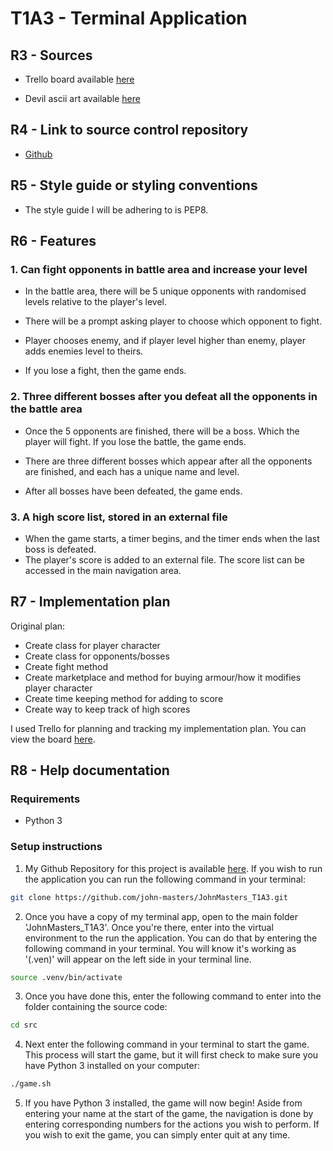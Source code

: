 # T1A3 - Terminal Application

## R3 - Sources

- Trello board available [here](https://trello.com/invite/b/0atoXcqa/6fe6d7da1695821e87bcea4adfca18d1/t1a3-fight-game)

- Devil ascii art available [here](https://www.asciiart.eu/electronics/robots)

## R4 - Link to source control repository

- [Github](https://github.com/john-masters/JohnMasters_T1A3)

## R5 - Style guide or styling conventions

- The style guide I will be adhering to is PEP8.

## R6 - Features

### 1. Can fight opponents in battle area and increase your level

- In the battle area, there will be 5 unique opponents with randomised levels relative to the player's level.

- There will be a prompt asking player to choose which opponent to fight.

- Player chooses enemy, and if player level higher than enemy, player adds enemies level to theirs.

- If you lose a fight, then the game ends.

### 2. Three different bosses after you defeat all the opponents in the battle area

- Once the 5 opponents are finished, there will be a boss. Which the player will fight. If you lose the battle, the game ends.

- There are three different bosses which appear after all the opponents are finished, and each has a unique name and level.

- After all bosses have been defeated, the game ends.

### 3. A high score list, stored in an external file

- When the game starts, a timer begins, and the timer ends when the last boss is defeated.
- The player's score is added to an external file. The score list can be accessed in the main navigation area.

## R7 - Implementation plan

Original plan:

- Create class for player character
- Create class for opponents/bosses
- Create fight method
- Create marketplace and method for buying armour/how it modifies player character
- Create time keeping method for adding to score
- Create way to keep track of high scores

I used Trello for planning and tracking my implementation plan. You can view the board [here](https://trello.com/invite/b/0atoXcqa/6fe6d7da1695821e87bcea4adfca18d1/t1a3-fight-game).

## R8 - Help documentation

### Requirements

- Python 3

### Setup instructions

1. My Github Repository for this project is available [here](https://github.com/john-masters/JohnMasters_T1A3). If you wish to run the application you can run the following command in your terminal:

```sh
git clone https://github.com/john-masters/JohnMasters_T1A3.git
```

2. Once you have a copy of my terminal app, open to the main folder 'JohnMasters_T1A3'. Once you're there, enter into the virtual environment to the run the application. You can do that by entering the following command in your terminal. You will know it's working as '(.ven)' will appear on the left side in your terminal line.

```sh
source .venv/bin/activate
```

3. Once you have done this, enter the following command to enter into the folder containing the source code:

```sh
cd src
```

4. Next enter the following command in your terminal to start the game. This process will start the game, but it will first check to make sure you have Python 3 installed on your computer:

```sh
./game.sh
```

5. If you have Python 3 installed, the game will now begin! Aside from entering your name at the start of the game, the navigation is done by entering corresponding numbers for the actions you wish to perform. If you wish to exit the game, you can simply enter quit at any time.
